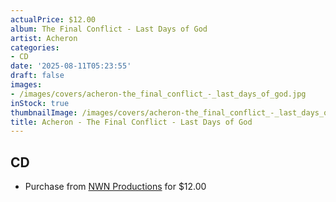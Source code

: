 ```yaml
---
actualPrice: $12.00
album: The Final Conflict - Last Days of God
artist: Acheron
categories:
- CD
date: '2025-08-11T05:23:55'
draft: false
images:
- /images/covers/acheron-the_final_conflict_-_last_days_of_god.jpg
inStock: true
thumbnailImage: /images/covers/acheron-the_final_conflict_-_last_days_of_god-thumb.jpg
title: Acheron - The Final Conflict - Last Days of God
---
```


## CD
* Purchase from [NWN Productions](http://shop.nwnprod.com/index.php?route=product/product&path=93&product_id=23249&sort=pd.name&order=ASC) for $12.00
